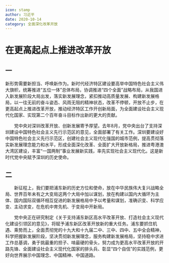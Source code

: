 ```yaml
---
icon: stamp
author: 习近平
date: 2020-10-14
category: 全面深化改革开放
---
```


# 在更高起点上推进改革开放

## 一

新形势需要新担当、呼唤新作为。新时代经济特区建设要高举中国特色社会主义伟大旗帜，统筹推进“五位一体”总体布局，协调推进“四个全面”战略布局，从我国进入新发展阶段大局出发，落实新发展理念，紧扣推动高质量发展、构建新发展格局，以一往无前的奋斗姿态、风雨无阻的精神状态，改革不停顿，开放不止步，在更高起点上推进改革开放，推动经济特区工作开创新局面，为全面建设社会主义现代化国家、实现第二个百年奋斗目标作出新的更大的贡献。

　　党中央对深圳改革开放、创新发展寄予厚望。去年8月，党中央出台了支持深圳建设中国特色社会主义先行示范区的意见，全面部署了有关工作。深圳要建设好中国特色社会主义先行示范区，创建社会主义现代化强国的城市范例，提高贯彻落实新发展理念能力和水平，形成全面深化改革、全面扩大开放新格局，推进粤港澳大湾区建设，丰富“一国两制”事业发展新实践，率先实现社会主义现代化。这是新时代党中央赋予深圳的历史使命。

## 二

　　新征程上，我们要把浦东新的历史方位和使命，放在中华民族伟大复兴战略全局、世界百年未有之大变局这两个大局中加以谋划，放在构建以国内大循环为主体、国内国际双循环相互促进的新发展格局中予以考量和谋划，准确识变、科学应变、主动求变，在危机中育先机、于变局中开新局。

　　党中央正在研究制定《关于支持浦东新区高水平改革开放、打造社会主义现代化建设引领区的意见》，将赋予浦东新区改革开放新的重大任务。浦东要抓住机遇、乘势而上，全面贯彻党的十九大和十九届二中、三中、四中、五中全会精神，科学把握新发展阶段，坚决贯彻新发展理念，服务构建新发展格局，坚持稳中求进工作总基调，勇于挑最重的担子、啃最硬的骨头，努力成为更高水平改革开放的开路先锋、全面建设社会主义现代化国家的排头兵、彰显“四个自信”的实践范例，更好向世界展示中国理念、中国精神、中国道路。